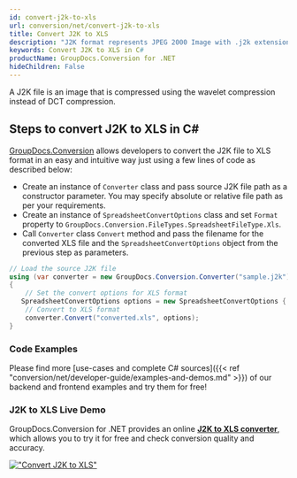 ```yaml
---
id: convert-j2k-to-xls
url: conversion/net/convert-j2k-to-xls
title: Convert J2K to XLS
description: "J2K format represents JPEG 2000 Image with .j2k extension. Learn how to convert J2K to XLS file programmatically in C# language using GroupDocs.Conversion for .NET library."
keywords: Convert J2K to XLS in C#
productName: GroupDocs.Conversion for .NET
hideChildren: False
---
```


A J2K file is an image that is compressed using the wavelet compression instead of DCT compression.

## Steps to convert J2K to XLS in C#

[GroupDocs.Conversion](https://products.groupdocs.com/conversion/net) allows developers to convert the J2K file to XLS format in an easy and intuitive way just using a few lines of code as described below:

* Create an instance of `Converter` class and pass source J2K file path as a constructor parameter. You may specify absolute or relative file path as per your requirements. 
* Create an instance of `SpreadsheetConvertOptions` class and set `Format` property to `GroupDocs.Conversion.FileTypes.SpreadsheetFileType.Xls`.
* Call `Converter` class `Convert` method and pass the filename for the converted XLS file and the `SpreadsheetConvertOptions` object from the previous step as parameters.

```csharp
// Load the source J2K file
using (var converter = new GroupDocs.Conversion.Converter("sample.j2k"))
{
    // Set the convert options for XLS format
   SpreadsheetConvertOptions options = new SpreadsheetConvertOptions { Format = GroupDocs.Conversion.FileTypes.SpreadsheetFileType.Xls };
    // Convert to XLS format
    converter.Convert("converted.xls", options);
}
```

### Code Examples

Please find more [use-cases and complete C# sources]({{< ref "conversion/net/developer-guide/examples-and-demos.md" >}}) of our backend and frontend examples and try them for free!

### J2K to XLS Live Demo

GroupDocs.Conversion for .NET provides an online [**J2K to XLS converter**](https://products.groupdocs.app/conversion/j2k-to-xls), which allows you to try it for free and check conversion quality and accuracy.

[!["Convert J2K to XLS"](conversion/net/images/convert-to-xls/convert-j2k-to-xls.png)](https://products.groupdocs.app/conversion/j2k-to-xls)